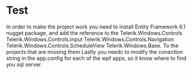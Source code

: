 Test
====
In order to make the project work you need to install Entity Framework 6.1 nugget package, and add the reference to the 
Telerik.Windows.Controls
Telerik.Windows.Controls.Input
Telerik.Windows.Controls.Navigation
Telerik.Windows.Controls.ScheduleView
Telerik.Windows.Base.
To the projects that are missing them 
Lastly you needc to modify the conection string in the app.config for each of the wpf apps, so it know where to find you sql server
